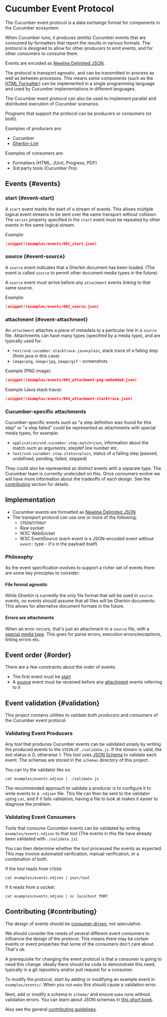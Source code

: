 # Cucumber Event Protocol

The Cucumber event protocol is a data exchange format for components in the
Cucumber ecosystem.

When Cucumber runs, it produces (emits) Cucumber events that are consumed by
formatters that report the results in various formats. The protocol is designed
to allow for other producers to emit events, and for other consumers to consume
them.

Events are encoded as [Newline Delimited JSON](http://ndjson.org/).

The protocol is transport agnostic, and can be transmitted in-process as well as
between processes. This means some components (such as the [HTML Formatter](../html-formatter/README.md))
can be implemented in a single programming language and used by Cucumber
implementations in different languages.

The Cucumber event protocol can also be used to implement parallel and distributed
execution of Cucumber scenarios.

Programs that support the protocol can be producers or consumers (or both).

Examples of producers are:

* Cucumber
* [Gherkin-Lint](../gherkin-lint/README.md)

Examples of consumers are:
* Formatters (HTML, JUnit, Progress, PDF)
* 3rd party tools (Cucumber Pro)

## Events {#events}

### start {#event-start}

A `start` event marks the start of a stream of events. This allows multiple logical
event streams to be sent over the same transport without collision. The `series`
property specified in the `start` event must be repeated by other events in the same
logical stream.

Example:

```json
[snippet](examples/events/001_start.json)
```

### source {#event-source}

A `source` event indicates that a Gherkin document has been loaded. (The event is
called `source` to permit other document media types in the future).

A `source` event must arrive before any `attachment` events linking to that same source.

Example:

```json
[snippet](examples/events/002_source.json)
```

### attachment {#event-attachment}

An `attachment` attaches a piece of metadata to a particular line in a `source` file.
Attachments can have many types (specified by a media type), and are typically used for:

* `text/vnd.cucumber.stacktrace.java+plain`, stack trace of a failing step (from java in this case)
* `image/png`, `image/jpg`, `image/gif` - screenshots

Example (PNG image):

```json
[snippet](examples/events/003_attachment-png-embedded.json)
```

Example (Java stack trace):

```json
[snippet](examples/events/004_attachment-stacktrace.json)
```

### Cucumber-specific attachments

Cucumber-specific events such as "a step definition was found for this step" or
"a step failed" could be represented as attachments with special media types, for example:

* `application/vnd.cucumber.step.match+json`, information about the match such as arguments, stepdef line number etc.
* `text/vnd.cucumber.step.status+plain`, status of a failing step (passed, undefined, pending, failed, skipped)

They could also be represented as distinct events with a separate type. The Cucumber team
is currently undecided on this. Once consumers evolve we will have more information about
the tradeoffs of each design. See the [contributing](#contributing) section for details.

## Implementation

* Cucumber events are formatted as [Newline Delimited JSON](http://ndjson.org)
* The transport protocol can use one or more of the following:
  * `STDIN`/`STDOUT`
  * Raw socket
  * W3C WebSocket
  * W3C EventSource (each event is a JSON-encoded event without `event:` type - it's in the payload itself)

### Philosophy

As the event specification evolves to support a richer set of events there are some
key principles to consider:

#### File format agnostic

While Gherkin is currently the only file format that will be used in `source`
events, no events should assume that all files will be Gherkin documents. This
allows for alternative document formats in the future.

#### Errors are attachments

When an error occurs, that's just an attachment to a `source` file, with a [special
media type](#event-attachment). This goes for parse errors, execution errors/exceptions, linting
errors etc.

## Event order {#order}

There are a few constraints about the order of events:

* The first event must be [start](#start)
* A [source](#event-source) event must be received before any
  [attachment](#event-attachment) events referring to it

## Event validation {#validation}

This project contains utilities to validate both *producers* and *consumers* of
the Cucumber event protocol.

### Validating Event Producers

Any tool that produces Cucumber events can be validated simply by writing the
produced events to the `STDIN` of `./validate.js`. If the stream is valid, the
exit status is 0, otherwise 1. This tool uses [JSON Schema](http://json-schema.org/)
to validate each event. The schemas are stored in the `schemas` directory of this
project.

You can try the validator like so:

    cat examples/events.ndjson | ./validate.js

The recommended approach to validate a producer is to configure it to write events to a
`.ndjson` file. This file can then be sent to the validator using `cat`, and
if it fails validation, having a file to look at makes it easier to diagnose
the problem.

### Validating Event Consumers

Tools that consume Cucumber events can be validated by writing
`examples/events.ndjson` to that tool (The events in this file have already been
validated with `./validate.js`).

You can then determine whether the tool processed the events as expected. This
may involve automated verification, manual verification, or a combination of both.

If the tool reads from `STDIN`:

    cat examples/events.ndjson | your/tool

If it reads from a socket:

    cat examples/events.ndjson | nc localhost PORT

## Contributing {#contributing}

The design of events should be
[consumer-driven](http://www.martinfowler.com/articles/consumerDrivenContracts.html),
not speculative.

We should consider the needs of several different event consumers to influence the design of the
protocol. This means there may be certain events or event properties that some of
the consumers don't care about. That's ok.

A prerequisite for changing the event protocol is that a consumer is
going to need this change. Ideally there should be code to demonstrate this need,
typically in a git repository and/or pull request for a consumer.

To modify the protocol, start by adding or modifying an example event in `examples/events/`.
When you run `make` this should cause a validation error.

Next, add or modify a schema in `schema/` and ensure `make` runs without validation errors. You can learn about JSON schemas in [this short book](https://spacetelescope.github.io/understanding-json-schema/UnderstandingJSONSchema.pdf).

Also see the general [contributing guidelines](../CONTRIBUTING.md).
